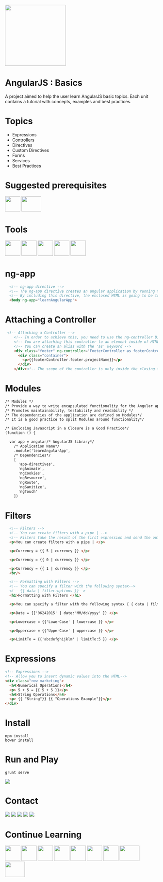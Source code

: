 <a name="README">[<img src="https://pbs.twimg.com/profile_images/2149314222/square.png" width="200px" height="200px" />](https://github.com/MartinChavez/Learn-Javascript)</a>

AngularJS : Basics
================

A project aimed to help the user learn AngularJS basic topics. Each unit contains a tutorial with concepts, examples and best practices.

Topics
================
 - Expressions
 - Controllers
 - Directives
 - Custom Directives
 - Forms
 - Services
 - Best Practices
 
Suggested prerequisites
====================
<a name="learnJavascript">[<img src="https://camo.githubusercontent.com/eb464a60a4a47f8b600aa71bfbc6aff3fe5c5392/68747470733a2f2f7261772e6769746875622e636f6d2f766f6f646f6f74696b69676f642f6c6f676f2e6a732f6d61737465722f6a732e706e67" width="50px" height="50px" />](https://github.com/MartinChavez/Javascript)</a>
<a name="README">[<img src="https://s3-us-west-2.amazonaws.com/testdrivenlearningbucket/htmlcss.jpg" width="65px" height="50px" />](https://github.com/MartinChavez/HTML-CSS)</a>
 
Tools
====================
<a name="README">[<img src="http://www.jetbus.io/images/logo-node.png" width="50px" height="50px" />](https://nodejs.org/)</a>
<a name="README">[<img src="https://pbs.twimg.com/profile_images/3786155988/46ea2dd8b1bdd31a8ba61044cb5b6ebe_400x400.png" width="50px" height="50px" />](http://yeoman.io/)</a>
<a name="README">[<img src="https://camo.githubusercontent.com/39242419c60a53e1f3cecdeecb2460acce47366f/687474703a2f2f6772756e746a732e636f6d2f696d672f6772756e742d6c6f676f2d6e6f2d776f72646d61726b2e737667" width="50px" height="50px" />](https://github.com/gruntjs/grunt)</a>
<a name="README">[<img src="https://camo.githubusercontent.com/aad5f0385a2d8524cb366a1bad62bc74e797743a/687474703a2f2f692e696d6775722e636f6d2f516d47485067632e706e67" width="50px" height="50px" />](http://bower.io/)</a>
<a name="README">[<img src="https://www.npmjs.com/static/images/npm-logo.svg" width="50px" height="50px" />](https://www.npmjs.com/)</a>
 
ng-app 
====================
```HTML
  <!-- ng-app directive -->
  <!-- The ng-app directive creates an angular application by running the specified module when the document loads -->
  <!-- By including this directive, the enclosed HTML is going to be treated as part of the Angular app -->
  <body ng-app="learnAngularApp">
```
Attaching a Controller
====================
```HTML
 <!-- Attaching a Controller -->
    <!-- In order to achieve this, you need to use the ng-controller Directive -->
    <!-- You are attaching this controller to an element inside of HTML tags-->
    <!-- You can create an alias with the 'as' keyword -->
    <div class="footer" ng-controller="FooterController as footerController">
      <div class="container">
        <p>{{footerController.footer.projectName}}</p>
      </div>
    </div><!-- The scope of the controller is only inside the closing <div> -->
```
Modules
====================
```HTML
/* Modules */
/* Provide a way to write encapsulated functionality for the Angular application */
/* Promotes maintainability, testability and readability */
/* The dependencies of the application are defined on Modules*/
/* It is a good practice to split Modules around functionality*/

/* Enclosing Javascript in a Closure is a Good Practice*/
(function () {

  var app = angular/* AngularJS library*/
    /* Application Name*/
    .module('learnAngularApp',
    /* Dependencies*/
    [
      'app-directives',
      'ngAnimate',
      'ngCookies',
      'ngResource',
      'ngRoute',
      'ngSanitize',
      'ngTouch'
    ])
```
Filters
====================
```HTML
  <!-- Filters -->
  <!-- You can create filters with a pipe | -->
  <!-- Filters take the result of the first expression and send the output into the second expression -->
  <p>You can create filters with a pipe | </p>

  <p>Currency = {{ 5 | currency }} </p>

  <p>Currency = {{ 0 | currency }} </p>

  <p>Currency = {{ 1 | currency }} </p>
  <br/>

  <!-- Formatting with Filters -->
  <!-- You can specify a filter with the following syntax-->
  <!-- {{ data | filter:options }}-->
  <h1>Formatting with Filters </h1>

  <p>You can specify a filter with the following syntax { { data | filter:options } } </p>

  <p>Date = {{'06242015' | date:'MM/dd/yyyy' }} </p>

  <p>Lowercase = {{'LowerCase' | lowercase }} </p>

  <p>Uppercase = {{'UpperCase' | uppercase }} </p>

  <p>LimitTo = {{'abcdefghijklm' | limitTo:5 }} </p>
```
Expressions
====================
```HTML
<!-- Expressions -->
<!-- Allow you to insert dynamic values into the HTML-->
<div class="row marketing">
  <h4>Numerical Operations</h4>
  <p> 5 + 5 = {{ 5 + 5 }}</p>
  <h4>String Operations</h4>
  <p> {{ "String"}} {{ "Operations Example"}}</p>
</div>
```
Install
====================
```Terminal
npm install
bower install
```

Run and Play
====================
```Terminal
grunt serve
```
<img src="https://s3-us-west-2.amazonaws.com/testdrivenlearningbucket/AngularRunAndPlay.png" />

Contact
====================
[<img src="https://s3-us-west-2.amazonaws.com/martinsocial/MARTIN2.png" />](http://martinchavezaguilar.com/)
[<img src="https://s3-us-west-2.amazonaws.com/martinsocial/github.png" />](https://github.com/martinchavez)
[<img src="https://s3-us-west-2.amazonaws.com/martinsocial/mail.png" />](mailto:info@martinchavezaguilar.com)
[<img src="https://s3-us-west-2.amazonaws.com/martinsocial/linkedin.png" />](https://www.linkedin.com/in/martinchavezaguilar)
[<img src="https://s3-us-west-2.amazonaws.com/martinsocial/twitter.png" />](https://twitter.com/martinchavezag)

Continue Learning
====================
<a name="README">[<img src="https://s3-us-west-2.amazonaws.com/martinbucket/JS.png" width="50px" height="50px" />](https://github.com/MartinChavez/Learn-Javascript)</a>
<a name="README">[<img src="http://nodejs-cloud.com/img/128px/nodejs.png" width="50px" height="50px" />](https://github.com/MartinChavez/Node.js-Tutorial)</a>
<a name="README">[<img src="https://pbs.twimg.com/profile_images/2149314222/square.png" width="50px" height="50px" />](https://github.com/MartinChavez/AngularJs-Basics)</a>
<a name="README">[<img src="https://s3-us-west-2.amazonaws.com/testdrivenlearningbucket/angularadvanced.png" width="50px" height="50px" />](https://github.com/MartinChavez/AngularJS-Advanced-Topics)</a>
<a name="README">[<img src="https://s3-us-west-2.amazonaws.com/testdrivenlearningbucket/CSHARP.png" width="50px" height="50px" />](https://github.com/MartinChavez/CSharp)</a>
<a name="README">[<img src="https://s3-us-west-2.amazonaws.com/testdrivenlearningbucket/linqblack.png" width="50px" height="50px" />](https://github.com/MartinChavez/LINQ)</a>
<a name="README">[<img src="http://precision-software.com/wp-content/uploads/2014/04/jQurery.gif" width="50px" height="50px" />](https://github.com/MartinChavez/jQueryBasics)</a>
<a name="README">[<img src="https://s3-us-west-2.amazonaws.com/testdrivenlearningbucket/htmlcss.jpg" width="65px" height="50px" />](https://github.com/MartinChavez/HTML-CSS)</a>
<a name="README">[<img src="https://s3-us-west-2.amazonaws.com/testdrivenlearningbucket/htmlcssblack.jpg" width="65px" height="50px" />](https://github.com/MartinChavez/HTML-CSS-Advanced-Topics)</a>
